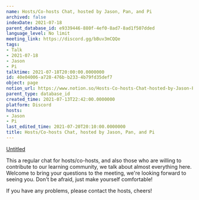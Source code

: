 ```yaml
---
name: Hosts/Co-hosts Chat, hosted by Jason, Pan, and Pi
archived: false
indexDate: 2021-07-18
parent_database_id: e9339446-880f-4ef0-8ad7-8ad1f507dded
language_level: No limit
meeting_link: https://discord.gg/bBuv3mCQQe
tags:
- Talk
- 2021-07-18
- Jason
- Pi
talktime: 2021-07-18T20:00:00.0000000
id: 40e04006-a728-476b-b233-4b79fd35def7
object: page
notion_url: https://www.notion.so/Hosts-Co-hosts-Chat-hosted-by-Jason-Pan-and-Pi-40e04006a728476bb2334b79fd35def7
parent_type: database_id
created_time: 2021-07-13T22:42:00.0000000
platform: Discord
hosts:
- Jason
- Pi
last_edited_time: 2021-07-20T20:10:00.0000000
title: Hosts/Co-hosts Chat, hosted by Jason, Pan, and Pi
---
```




[Untitled](https://www.notion.so/d637a27eb33f44cbb92a56c3359cc567)   



This a regular chat for hosts/co-hosts, and also those who are willing to contribute to our learning community, we talk about almost everything here. Welcome to bring your questions to the meeting, we're looking forward to seeing you. Don't be afraid, just make yourself comfortable!

If you have any problems, please contact the hosts, cheers!



